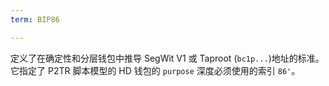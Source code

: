 ```yaml
---
term: BIP86

---
```

定义了在确定性和分层钱包中推导 SegWit V1 或 Taproot (`bc1p...`)地址的标准。它指定了 P2TR 脚本模型的 HD 钱包的 `purpose` 深度必须使用的索引 `86'`。